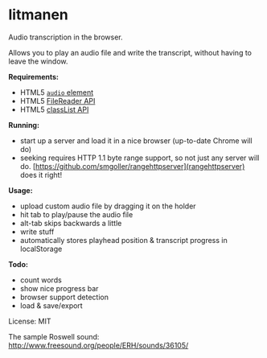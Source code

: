 litmanen
========

Audio transcription in the browser.

Allows you to play an audio file and write the transcript, without having to leave the window.

**Requirements:**

- HTML5 [`audio` element](http://caniuse.com/audio)
- HTML5 [FileReader API](http://caniuse.com/filereader)
- HTML5 [classList API](http://caniuse.com/classlist)

**Running:**

- start up a server and load it in a nice browser (up-to-date Chrome will do)
- seeking requires HTTP 1.1 byte range support, so not just any server will do. [https://github.com/smgoller/rangehttpserver](rangehttpserver) does it right!

**Usage:**

- upload custom audio file by dragging it on the holder
- hit tab to play/pause the audio file
- alt-tab skips backwards a little
- write stuff
- automatically stores playhead position & transcript progress in localStorage

**Todo:**

- count words
- show nice progress bar
- browser support detection
- load & save/export

License: MIT

The sample Roswell sound: http://www.freesound.org/people/ERH/sounds/36105/
